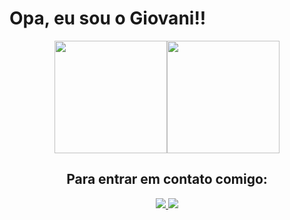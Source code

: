 # Opa, eu sou o Giovani!!
<div align="center" width="100%"><img height="180em" src="https://github-readme-stats.vercel.app/api?username=Giovani-f&show_icons=true&bg_color=white&text_color=7159c1&title_color=7159c1&icon_color=7159c1&border_color=7159c1" /><img height="180em" src="https://github-readme-stats.vercel.app/api/top-langs/?username=Giovani-f&layout=compact&text_color=7159c1&title_color=7159c1&icon_color=7159c1&border_color=7159c1" />
  

## Para entrar em contato comigo:
<div>
  <a href = "mailto:gifernandes105@gmail.com">
    <img src="https://img.shields.io/badge/Gmail-D14836?style=for-the-badge&logo=gmail&logoColor=white" target="_blank">   </a>
  <a href="https://www.linkedin.com/in/giovani-fernandes-63862212b" target="_blank">
    <img src="https://img.shields.io/badge/-LinkedIn-%230077B5?style=for-the-badge&logo=linkedin&logoColor=white" target="_blank">
  </a>
</div>
